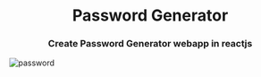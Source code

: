 <h1 align="center">Password Generator</h1>
<h3 align="center">Create Password Generator webapp in reactjs</h3>

![password](https://github.com/Aka5hChandel/Password-Generator---ReactJs/assets/155255568/d7391064-aa32-4c03-9b8a-b22984e2d0aa)
